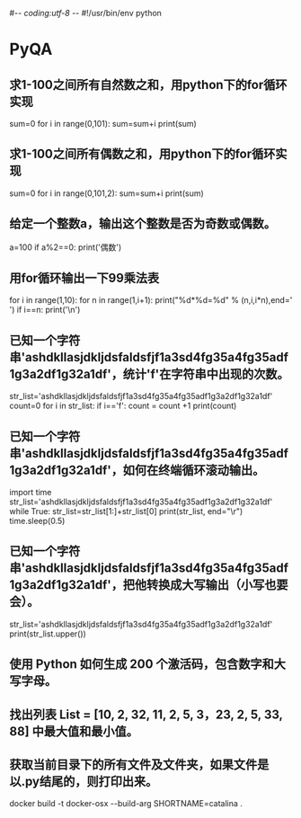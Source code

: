 #-*- coding:utf-8 -*-
#!/usr/bin/env python
# PyQA
## 求1-100之间所有自然数之和，用python下的for循环实现
sum=0
for i in range(0,101):
    sum=sum+i
print(sum)

## 求1-100之间所有偶数之和，用python下的for循环实现
sum=0
for i in range(0,101,2):
    sum=sum+i
print(sum)

## 给定一个整数a，输出这个整数是否为奇数或偶数。
a=100
if a%2==0:
    print('偶数')

## 用for循环输出一下99乘法表
for i in range(1,10):
    for n in range(1,i+1):
        print("%d*%d=%d" % (n,i,i*n),end=' ')
        if i==n:
            print('\n')

## 已知一个字符串'ashdkllasjdkljdsfaldsfjf1a3sd4fg35a4fg35adf1g3a2df1g32a1df'，统计'f'在字符串中出现的次数。
str_list='ashdkllasjdkljdsfaldsfjf1a3sd4fg35a4fg35adf1g3a2df1g32a1df'
count=0
for i in str_list:
    if i=='f':
        count = count +1 
print(count)

## 已知一个字符串'ashdkllasjdkljdsfaldsfjf1a3sd4fg35a4fg35adf1g3a2df1g32a1df'，如何在终端循环滚动输出。
import time
str_list='ashdkllasjdkljdsfaldsfjf1a3sd4fg35a4fg35adf1g3a2df1g32a1df'
while True:
    str_list=str_list[1:]+str_list[0]
    print(str_list, end="\r")
    time.sleep(0.5)


## 已知一个字符串'ashdkllasjdkljdsfaldsfjf1a3sd4fg35a4fg35adf1g3a2df1g32a1df'，把他转换成大写输出（小写也要会）。

str_list='ashdkllasjdkljdsfaldsfjf1a3sd4fg35a4fg35adf1g3a2df1g32a1df'
print(str_list.upper())

## 使用 Python 如何生成 200 个激活码，包含数字和大写字母。

## 找出列表 List = [10, 2, 32, 11, 2, 5, 3，23, 2, 5, 33, 88] 中最大值和最小值。

## 获取当前目录下的所有文件及文件夹，如果文件是以.py结尾的，则打印出来。



docker build -t docker-osx --build-arg SHORTNAME=catalina .